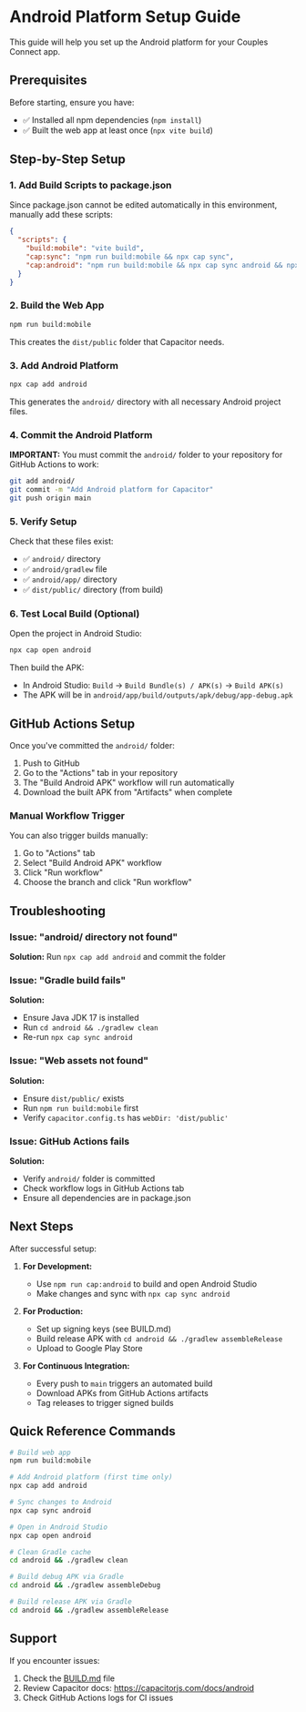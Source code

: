 # Android Platform Setup Guide

This guide will help you set up the Android platform for your Couples Connect app.

## Prerequisites

Before starting, ensure you have:
- ✅ Installed all npm dependencies (`npm install`)
- ✅ Built the web app at least once (`npx vite build`)

## Step-by-Step Setup

### 1. Add Build Scripts to package.json

Since package.json cannot be edited automatically in this environment, manually add these scripts:

```json
{
  "scripts": {
    "build:mobile": "vite build",
    "cap:sync": "npm run build:mobile && npx cap sync",
    "cap:android": "npm run build:mobile && npx cap sync android && npx cap open android"
  }
}
```

### 2. Build the Web App

```bash
npm run build:mobile
```

This creates the `dist/public` folder that Capacitor needs.

### 3. Add Android Platform

```bash
npx cap add android
```

This generates the `android/` directory with all necessary Android project files.

### 4. Commit the Android Platform

**IMPORTANT:** You must commit the `android/` folder to your repository for GitHub Actions to work:

```bash
git add android/
git commit -m "Add Android platform for Capacitor"
git push origin main
```

### 5. Verify Setup

Check that these files exist:
- ✅ `android/` directory
- ✅ `android/gradlew` file
- ✅ `android/app/` directory
- ✅ `dist/public/` directory (from build)

### 6. Test Local Build (Optional)

Open the project in Android Studio:

```bash
npx cap open android
```

Then build the APK:
- In Android Studio: `Build` → `Build Bundle(s) / APK(s)` → `Build APK(s)`
- The APK will be in `android/app/build/outputs/apk/debug/app-debug.apk`

## GitHub Actions Setup

Once you've committed the `android/` folder:

1. Push to GitHub
2. Go to the "Actions" tab in your repository
3. The "Build Android APK" workflow will run automatically
4. Download the built APK from "Artifacts" when complete

### Manual Workflow Trigger

You can also trigger builds manually:
1. Go to "Actions" tab
2. Select "Build Android APK" workflow
3. Click "Run workflow"
4. Choose the branch and click "Run workflow"

## Troubleshooting

### Issue: "android/ directory not found"
**Solution:** Run `npx cap add android` and commit the folder

### Issue: "Gradle build fails"
**Solution:** 
- Ensure Java JDK 17 is installed
- Run `cd android && ./gradlew clean`
- Re-run `npx cap sync android`

### Issue: "Web assets not found"
**Solution:**
- Ensure `dist/public/` exists
- Run `npm run build:mobile` first
- Verify `capacitor.config.ts` has `webDir: 'dist/public'`

### Issue: GitHub Actions fails
**Solution:**
- Verify `android/` folder is committed
- Check workflow logs in GitHub Actions tab
- Ensure all dependencies are in package.json

## Next Steps

After successful setup:

1. **For Development:**
   - Use `npm run cap:android` to build and open Android Studio
   - Make changes and sync with `npx cap sync android`

2. **For Production:**
   - Set up signing keys (see BUILD.md)
   - Build release APK with `cd android && ./gradlew assembleRelease`
   - Upload to Google Play Store

3. **For Continuous Integration:**
   - Every push to `main` triggers an automated build
   - Download APKs from GitHub Actions artifacts
   - Tag releases to trigger signed builds

## Quick Reference Commands

```bash
# Build web app
npm run build:mobile

# Add Android platform (first time only)
npx cap add android

# Sync changes to Android
npx cap sync android

# Open in Android Studio
npx cap open android

# Clean Gradle cache
cd android && ./gradlew clean

# Build debug APK via Gradle
cd android && ./gradlew assembleDebug

# Build release APK via Gradle
cd android && ./gradlew assembleRelease
```

## Support

If you encounter issues:
1. Check the [BUILD.md](./BUILD.md) file
2. Review Capacitor docs: https://capacitorjs.com/docs/android
3. Check GitHub Actions logs for CI issues
